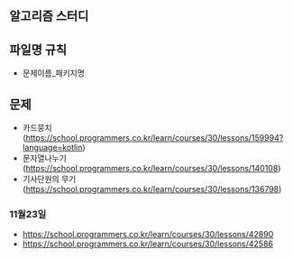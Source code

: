 ## 알고리즘 스터디

## 파일명 규칙

- 문제이름_패키지명


## 문제

- 카드뭉치(https://school.programmers.co.kr/learn/courses/30/lessons/159994?language=kotlin)
- 문자열나누기(https://school.programmers.co.kr/learn/courses/30/lessons/140108)
- 기사단원의 무기(https://school.programmers.co.kr/learn/courses/30/lessons/136798)

### 11월23일
- https://school.programmers.co.kr/learn/courses/30/lessons/42890
- https://school.programmers.co.kr/learn/courses/30/lessons/42586
